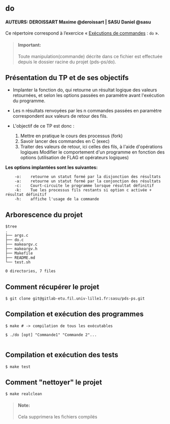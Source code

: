 #   `do`

#### AUTEURS: DEROISSART Maxime @deroissart | SASU Daniel @sasu

Ce répertoire correspond à l’exercice
« [Exécutions de commandes](http://www.fil.univ-lille1.fr/~hym/e/pds/tp/tdps-exec.html#do) : `do` ».


> #### Important:
> Toute manipulation(commande) décrite dans ce fichier est effectuée depuis le dossier racine du projet (pds-ps/do).


Présentation du TP et de ses objectifs
---------------------------------------

- Implanter la fonction do, qui retourne un résultat logique des valeurs retournées, et selon les options passées en paramètre avant l'exécution du programme.
- Les n résultats renvoyées par les n commandes passées en paramètre correspondent aux valeurs de retour des fils.
- L'objectif de ce TP est donc :


  1. Mettre en pratique le cours des processus (fork)
  2. Savoir lancer des commandes en C (exec)
  3. Traiter des valeurs de retour, ici celles des fils, à l'aide d'opérations logiques
     Modifier le comportement d'un programme en fonction des options (utilisation de FLAG et opérateurs logiques)

**Les options implantées sont les suivantes:**

```
    -o:    retourne un statut formé par la disjonction des résultats
    -a:    retourne un statut formé par la conjonction des résultats
    -c:    Court-circuite le programme lorsque résultat définitif
    -k:    Tue les processus fils restants si option c activée + résultat définitif
    -h:    affiche l'usage de la commande
```



Arborescence du projet
----------------------

```
$tree
.
├── args.c
├── do.c
├── makeargv.c
├── makeargv.h
├── Makefile
├── README.md
└── test.sh

0 directories, 7 files

```

Comment récupérer le projet
-----------------------------

```
$ git clone git@gitlab-etu.fil.univ-lille1.fr:sasu/pds-ps.git
```

Compilation et exécution des programmes
--------------------------------------------
```
$ make # -> compilation de tous les exécutables
```

```  
$ ./do [opt] "Commande1" "Commande 2"...


```


Compilation et exécution des tests
--------------------------------------------

```  
$ make test
```


Comment "nettoyer" le projet
------------------------------

```
$ make realclean
```

> #### Note:
> Cela supprimera les fichiers compilés
